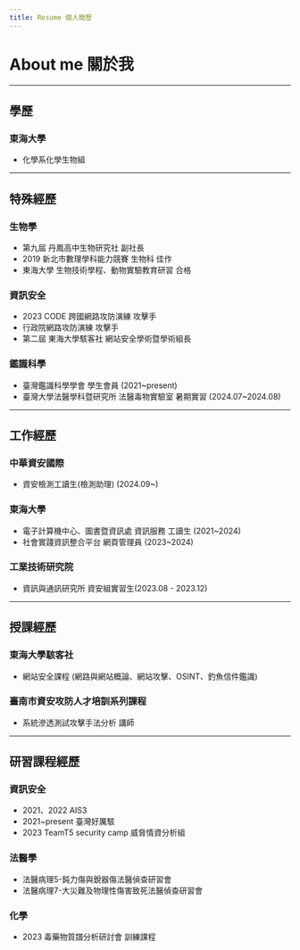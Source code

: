 ```yaml
---
title: Resume 個人簡歷
---
```


# About me 關於我

---

## 學歷
### 東海大學
- 化學系化學生物組

---

## 特殊經歷

### 生物學
- 第九屆 丹鳳高中生物研究社 副社長
- 2019 新北市數理學科能力競賽 生物科 佳作
- 東海大學 生物技術學程、動物實驗教育研習 合格

### 資訊安全
- 2023 CODE 跨國網路攻防演練 攻擊手
- 行政院網路攻防演練 攻擊手
- 第二屆 東海大學駭客社 網站安全學術暨學術組長

### 鑑識科學
- 臺灣鑑識科學學會 學生會員 (2021~present)
- 臺灣大學法醫學科暨研究所 法醫毒物實驗室 暑期實習 (2024.07~2024.08)
---

## 工作經歷
### 中華資安國際
- 資安檢測工讀生(檢測助理) (2024.09~)

### 東海大學
- 電子計算機中心、圖書暨資訊處 資訊服務 工讀生 (2021~2024)
- 社會實踐資訊整合平台 網頁管理員 (2023~2024)

### 工業技術研究院
- 資訊與通訊研究所 資安組實習生(2023.08 - 2023.12)
---
## 授課經歷
### 東海大學駭客社
- 網站安全課程 (網路與網站概論、網站攻擊、OSINT、釣魚信件鑑識)  

### 臺南市資安攻防人才培訓系列課程 
- 系統滲透測試攻擊手法分析 講師
---

## 研習課程經歷
### 資訊安全
- 2021、2022 AIS3
- 2021~present 臺灣好厲駭
- 2023 TeamT5 security camp 威脅情資分析組

### 法醫學
- 法醫病理5-鈍力傷與銳器傷法醫偵查研習會
- 法醫病理7-大災難及物理性傷害致死法醫偵查研習會

### 化學
- 2023 毒藥物質譜分析研討會 訓練課程